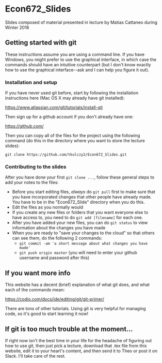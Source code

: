 # Econ672_Slides
Slides composed of material presented in lecture by Matias Cattaneo during Winter 2018

## Getting started with git

These instructions assume you are using a command line. If you have Windows, you might prefer to use the graphical interface, in which case the commands should have an intuitive counterpart (but I don't know exactly how to use the graphical interface--ask and I can help you figure it out).

### Installation and setup

If you have never used git before, start by following the installation instructions here (Mac OS X may already have git installed):

https://www.atlassian.com/git/tutorials/install-git

Then sign up for a github account if you don't already have one:

https://github.com/

Then you can copy all of the files for the project using the following command (do this in the directory where you want to store the lecture slides):

```git clone https://github.com/tkulczy2/Econ672_Slides.git```

### Contributing to the slides

After you have done your first `git clone ...`, follow these general steps to add your notes to the files:

* Before you start editing files, *always* do `git pull` first to make sure that you have incorporated changes that other people have already made. You have to be in the "Econ672_Slide" directory when you do this.
* Edit the files as you normally would
* If you create any new files or folders that you want everyone else to have access to, you need to do `git add [filename]` for each one.
* After you have added your new files, you can do `git status` to view information about the changes you have made
* When you are ready to "save your changes to the cloud" so that others can see them, do the following 2 commands:
  -  `git commit -am 'a short message about what changes you have made'`
  -  `git push origin master` (you will need to enter your github username and password after this)
  
## If you want more info

This website has a decent (brief) explanation of what git does, and what each of the commands mean:

https://codio.com/docs/ide/editing/git/git-primer/

There are tons of other tutorials. Using git is very helpful for managing code, so it's good to start learning it now!

## If git is too much trouble at the moment...

If right now isn't the best time in your life for the headache of figuring out how to use git, then just pick a lecture, download that .tex file from this website, edit it to your heart's content, and then send it to Theo or post it on Slack. I'll take care of the rest.
